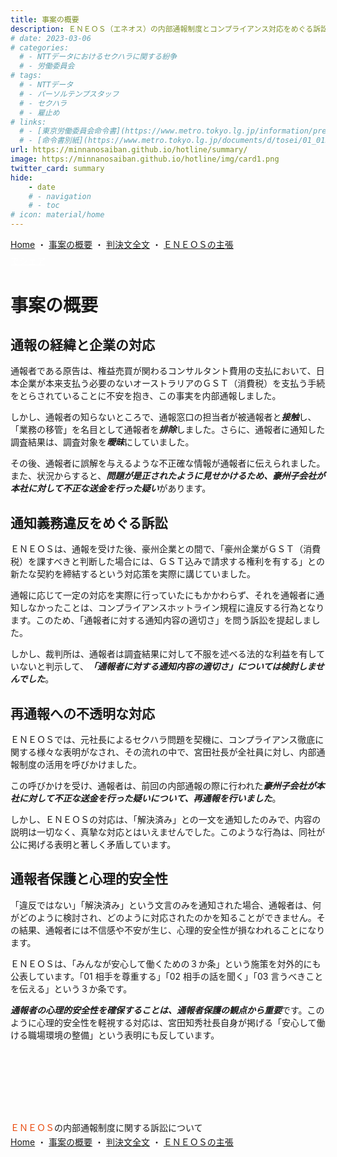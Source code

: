 ```yaml
---
title: 事案の概要
description: ＥＮＥＯＳ（エネオス）の内部通報制度とコンプライアンス対応をめぐる訴訟について、山田悠一郎裁判官・坂巻陽士裁判官の判決文を通じて、日本の通報窓口における透明性や調査姿勢を検証しています。
# date: 2023-03-06
# categories:
  # - NTTデータにおけるセクハラに関する紛争
  # - 労働委員会
# tags:
  # - NTTデータ
  # - パーソルテンプスタッフ
  # - セクハラ
  # - 雇止め
# links:
  # - [東京労働委員会命令書](https://www.metro.tokyo.lg.jp/information/press/2024/03/2024030701)
  # - [命令書別紙](https://www.metro.tokyo.lg.jp/documents/d/tosei/01_01b_02)
url: https://minnanosaiban.github.io/hotline/summary/
image: https://minnanosaiban.github.io/hotline/img/card1.png
twitter_card: summary
hide:
    - date
    # - navigation
    # - toc
# icon: material/home
---
```


<p class="small mobile" style="margin-top: 0rem !important; margin-bottom: 0.4rem !important;">
<a href="https://minnanosaiban.github.io/hotline/" class="arrow-link-small"><i class="fa-solid fa-house"></i> Home</a> ・ <a href="https://minnanosaiban.github.io/hotline/summary/" class="arrow-link-small">事案の概要</a> ・ <a href="https://minnanosaiban.github.io/hotline/judgment/" class="arrow-link-small">判決文全文</a> ・ <a href="https://minnanosaiban.github.io/hotline/argument/" class="arrow-link-small">ＥＮＥＯＳの主張</a></p> 

<p style="margin: 0;">
  <a href="https://twitter.com/share?url=https://minnanosaiban.github.io/hotline/summary/ &text=事案の概要 - ＥＮＥＯＳの内部通報制度に関する訴訟について"
     target="_blank" class="x-share" style="color: #FFFFFF;">
    <i class="fa-brands fa-x-twitter"></i> でシェア
  </a>
</p>

# 事案の概要

## 通報の経緯と企業の対応
通報者である原告は、権益売買が関わるコンサルタント費用の支払において、日本企業が本来支払う必要のないオーストラリアのＧＳＴ（消費税）を支払う手続をとらされていることに不安を抱き、この事実を内部通報しました。

しかし、通報者の知らないところで、通報窓口の担当者が被通報者と***接触***し、「業務の移管」を名目として通報者を***排除***しました。さらに、通報者に通知した調査結果は、調査対象を***曖昧***にしていました。

その後、通報者に誤解を与えるような不正確な情報が通報者に伝えられました。また、状況からすると、***問題が是正されたように見せかけるため、豪州子会社が本社に対して不正な送金を行った疑い***があります。

## 通知義務違反をめぐる訴訟
ＥＮＥＯＳは、通報を受けた後、豪州企業との間で、「豪州企業がＧＳＴ（消費税）を課すべきと判断した場合には、ＧＳＴ込みで請求する権利を有する」との新たな契約を締結するという対応策を実際に講じていました。

通報に応じて一定の対応を実際に行っていたにもかかわらず、それを通報者に通知しなかったことは、コンプライアンスホットライン規程に違反する行為となります。このため、「通報者に対する通知内容の適切さ」を問う訴訟を提起しました。

しかし、裁判所は、通報者は調査結果に対して不服を述べる法的な利益を有していないと判示して、***「通報者に対する通知内容の適切さ」については検討しませんでした***。

## 再通報への不透明な対応
ＥＮＥＯＳでは、元社長によるセクハラ問題を契機に、コンプライアンス徹底に関する様々な表明がなされ、その流れの中で、宮田社長が全社員に対し、内部通報制度の活用を呼びかけました。

この呼びかけを受け、通報者は、前回の内部通報の際に行われた***豪州子会社が本社に対して不正な送金を行った疑いについて、再通報を行いました***。

しかし、ＥＮＥＯＳの対応は、「解決済み」との一文を通知したのみで、内容の説明は一切なく、真摯な対応とはいえませんでした。このような行為は、同社が公に掲げる表明と著しく矛盾しています。

## 通報者保護と心理的安全性
「違反ではない」「解決済み」という文言のみを通知された場合、通報者は、何がどのように検討され、どのように対応されたのかを知ることができません。その結果、通報者には不信感や不安が生じ、心理的安全性が損なわれることになります。

ＥＮＥＯＳは、「みんなが安心して働くための３か条」という施策を対外的にも公表しています。「01 相手を尊重する」「02 相手の話を聞く」「03 言うべきことを伝える」という３か条です。

***通報者の心理的安全性を確保することは、通報者保護の観点から重要***です。このように心理的安全性を軽視する対応は、宮田知秀社長自身が掲げる「安心して働ける職場環境の整備」という表明にも反しています。

<p class="foot-title mobile" style="margin-top: 8rem !important; margin-bottom: 0rem !important;">
<span style="color: #e94709;">ＥＮＥＯＳ</span>の内部通報制度に関する訴訟について
<p class="small mobile" style="margin-top: 0.2rem !important; margin-bottom: 1rem !important;">
<a href="https://minnanosaiban.github.io/hotline/" class="arrow-link-small"><i class="fa-solid fa-house"></i> Home</a> ・ <a href="https://minnanosaiban.github.io/hotline/summary/" class="arrow-link-small">事案の概要</a> ・ <a href="https://minnanosaiban.github.io/hotline/judgment/" class="arrow-link-small">判決文全文</a> ・ <a href="https://minnanosaiban.github.io/hotline/argument/" class="arrow-link-small">ＥＮＥＯＳの主張</a></p>
